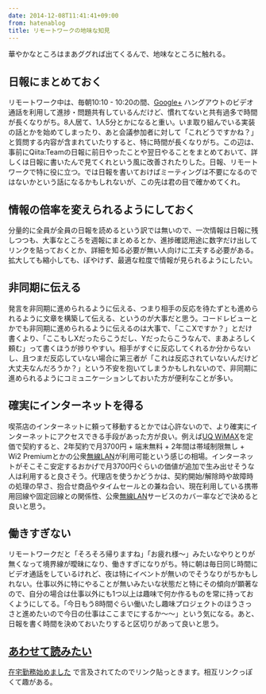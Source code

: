 ```yaml
---
date: 2014-12-08T11:41:41+09:00
from: hatenablog
title: リモートワークの地味な知見
---
```


<p>華やかなところはまあググれば出てくるんで、地味なところに触れる。</p>

<h2>日報にまとめておく</h2>

<p>リモートワーク中は、毎朝10:10 - 10:20の間、<a class="keyword" href="http://d.hatena.ne.jp/keyword/Google%2B">Google+</a> ハングアウトのビデオ通話を利用して進捗・問題共有しているんだけど、慣れてないと共有過多で時間が長くなりがち。8人居て、1人5分とかになると重い。いま取り組んでいる実装の話とかを始めてしまったり、あと会議参加者に対して「これどうですかね？」と質問する内容が含まれていたりすると、特に時間が長くなりがち。この辺は、事前にQiita:Teamの日報に前日やったことや翌日やることをまとめておいて、詳しくは日報に書いたんで見てくれという風に改善されたりした。日報、リモートワークで特に役に立つ。では日報を書いておけばミーティングは不要になるのではないかという話になるかもしれないが、この先は君の目で確かめてくれ。</p>

<h2>情報の倍率を変えられるようにしておく</h2>

<p>分量的に全員が全員の日報を読めるという訳では無いので、一次情報は日報に残しつつも、大事なところを週報にまとめるとか、進捗確認用途に数字だけ出してリンクを貼っておくとか、詳細を知る必要が無い人向けに工夫する必要がある。拡大しても縮小しても、ぼやけず、最適な粒度で情報が見られるようにしたい。</p>

<h2>非同期に伝える</h2>

<p>発言を非同期に進められるように伝える、つまり相手の反応を待たずとも進められるように文章を構築して伝える、というのが大事だと思う。コードレビューとかでも非同期に進められるように伝えるのは大事で、「ここXですか？」とだけ書くより、「ここもしXだったらこうだし、Yだったらこうなんで、まあよろしく頼む」って書くほうが捗りやすい。相手がすぐに反応してくれるか分からないし、且つまだ反応していない場合に第三者が「これは反応されていないんだけど大丈夫なんだろうか？」という不安を抱いてしまうかもしれないので、非同期に進められるようにコミュニケーションしておいた方が便利なことが多い。</p>

<h2>確実にインターネットを得る</h2>

<p>喫茶店のインターネットに頼って移動するとかでは心許ないので、より確実にインターネットにアクセスできる手段があった方が良い。例えば<a class="keyword" href="http://d.hatena.ne.jp/keyword/UQ%20WiMAX">UQ WiMAX</a>を定価で契約すると、2年契約で月3700円 + 端末無料 + 2年間は帯域制限無し + Wi2 Premiumとかの公衆<a class="keyword" href="http://d.hatena.ne.jp/keyword/%CC%B5%C0%FELAN">無線LAN</a>が利用可能という感じの相場。インターネットがそこそこ安定するおかげで月3700円ぐらいの価値が追加で生み出せそうな人は利用すると良さそう。代理店を使うかどうかは、契約開始/解除時や故障時の処理の早さ、抱合せ商品やタイムセールとの兼ね合い、現在利用している携帯用回線や固定回線との関係性、公衆<a class="keyword" href="http://d.hatena.ne.jp/keyword/%CC%B5%C0%FELAN">無線LAN</a>サービスのカバー率などで決めると良いと思う。</p>

<h2>働きすぎない</h2>

<p>リモートワークだと「そろそろ帰りますね」「お疲れ様〜」みたいなやりとりが無くなって境界線が曖昧になり、働きすぎになりがち。特に朝は毎日同じ時間にビデオ通話をしているけれど、夜は特にイベントが無いのでそうなりがちかもしれない。仕事以外に特にやることが無いみたいな状態だと特にその傾向が顕著なので、自分の場合は仕事以外にも1つ以上は趣味で何か作るものを常に持っておくようにしてる。「今日もう8時間ぐらい働いたし趣味プロジェクトのほうさっさと進めたいので今日の仕事はここまでにするか〜〜」という気になる。あと、日報を書く時間を決めておいたりすると区切りがあって良いと思う。</p>

<h2><a class="keyword" href="http://d.hatena.ne.jp/keyword/%A4%A2%A4%EF%A4%BB%A4%C6%C6%C9%A4%DF%A4%BF%A4%A4">あわせて読みたい</a></h2>

<p><a href="http://bugrammer.hateblo.jp/entry/2014/12/08/015629">在宅勤務始めました</a> で言及されてたのでリンク貼っときます。相互リンクっぽくて趣がある。</p>

